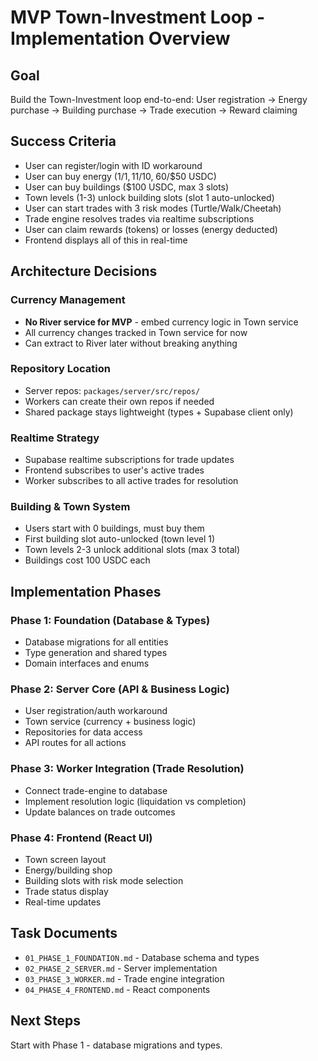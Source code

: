 # MVP Town-Investment Loop - Implementation Overview

## Goal
Build the Town-Investment loop end-to-end: User registration → Energy purchase → Building purchase → Trade execution → Reward claiming

## Success Criteria
- User can register/login with ID workaround
- User can buy energy (1/$1, 11/$10, 60/$50 USDC)
- User can buy buildings ($100 USDC, max 3 slots)
- Town levels (1-3) unlock building slots (slot 1 auto-unlocked)
- User can start trades with 3 risk modes (Turtle/Walk/Cheetah)
- Trade engine resolves trades via realtime subscriptions
- User can claim rewards (tokens) or losses (energy deducted)
- Frontend displays all of this in real-time

## Architecture Decisions

### Currency Management
- **No River service for MVP** - embed currency logic in Town service
- All currency changes tracked in Town service for now
- Can extract to River later without breaking anything

### Repository Location
- Server repos: `packages/server/src/repos/`
- Workers can create their own repos if needed
- Shared package stays lightweight (types + Supabase client only)

### Realtime Strategy
- Supabase realtime subscriptions for trade updates
- Frontend subscribes to user's active trades
- Worker subscribes to all active trades for resolution

### Building & Town System
- Users start with 0 buildings, must buy them
- First building slot auto-unlocked (town level 1)
- Town levels 2-3 unlock additional slots (max 3 total)
- Buildings cost 100 USDC each

## Implementation Phases

### Phase 1: Foundation (Database & Types)
- Database migrations for all entities
- Type generation and shared types
- Domain interfaces and enums

### Phase 2: Server Core (API & Business Logic)
- User registration/auth workaround
- Town service (currency + business logic)
- Repositories for data access
- API routes for all actions

### Phase 3: Worker Integration (Trade Resolution)
- Connect trade-engine to database
- Implement resolution logic (liquidation vs completion)
- Update balances on trade outcomes

### Phase 4: Frontend (React UI)
- Town screen layout
- Energy/building shop
- Building slots with risk mode selection
- Trade status display
- Real-time updates

## Task Documents
- `01_PHASE_1_FOUNDATION.md` - Database schema and types
- `02_PHASE_2_SERVER.md` - Server implementation
- `03_PHASE_3_WORKER.md` - Trade engine integration
- `04_PHASE_4_FRONTEND.md` - React components

## Next Steps
Start with Phase 1 - database migrations and types.
